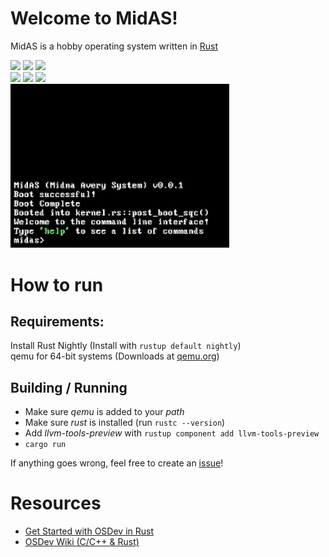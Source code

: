 <div>
  <h1>Welcome to MidAS!</h1>
    <p>MidAS is a hobby operating system written in <a href="https://www.rust-lang.org/">Rust</a></p>
    <div>
      <img src="https://img.shields.io/github/last-commit/mindlesssea/midas?style=for-the-badge&color=yellow"/>
      <img src="https://img.shields.io/github/issues/mindlesssea/midas?style=for-the-badge&color=d41c43"/>
      <img src="https://img.shields.io/github/issues-pr/mindlesssea/midas?style=for-the-badge&color=brightgreen"/>
      <div width=100%>
      <img src="https://img.shields.io/github/license/mindlesssea/midas?style=for-the-badge&color=brightgreen"/>
      <img src="https://img.shields.io/github/languages/code-size/mindlesssea/midas?style=for-the-badge&color=blue"/>
      <img src="https://img.shields.io/github/languages/top/mindlesssea/midas?style=for-the-badge&color=f66700"/>
    </div>
  <img src="github/command_line.gif" width=350>  

  <h1>How to run</h1>
  <h2> Requirements:</h2>
  Install Rust Nightly (Install with <code>rustup default nightly</code>)<br>
  qemu for 64-bit systems (Downloads at <a href="https://qemu.org/download">qemu.org</a>)<br>

  <h2>Building / Running</h2>
  <ul>
    <li>Make sure <i>qemu</i> is added to your <i>path</i></li>
    <li>Make sure <i>rust</i> is installed (run <code>rustc --version</code>)</li>
    <li>Add <i>llvm-tools-preview</i> with <code>rustup component add llvm-tools-preview</code></li>
    <li><code>cargo run</code></li>
  </ul>
  
  <p>If anything goes wrong, feel free to create an <a href="https://github.com/MindlessSea/MidAS/issues/new">issue</a>!</p>

  <h1>Resources</h1>
  <ul>
    <li><a href="https://os.phil-opp.com">Get Started with OSDev in Rust</a></li>
    <li><a href="https://wiki.osdev.org/Main_Page">OSDev Wiki (C/C++ & Rust)</a></li>
  </ul>
</div>
